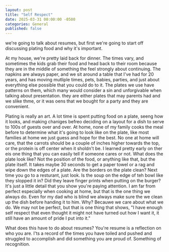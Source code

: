 ```yaml
---
layout: post
title: "Self Respect"
date: 2025-03-31 00:00:00 -0500
categories: General
published: false
---
```


we're going to talk about resumes, but first we're going to start off discussing plating food and why it's important.

At my house, we're pretty laid back for dinner. The times vary, and sometimes the kids grab their food and head back to their room because they are in the middle of something the feel strongly about continuing. The napkins are always paper, and we sit around a table that I've had for 20 years, and has moving mutliple times, pets, babies, parties, and just about everything else possible that you could do to it. The plates we use have patterns on them, which many would consider a sin and unforgivable when talking about presentation. they are either plates that may parents had and we slike thme, or it was oens that we bought for a party and they are convenient.

Plating is really an art. A lot time is spent putting food on a plate, seeng how it looks, and making chaniges befreo deciding on a layout for a dish to serve to 100s of guests over and over. At home, none of my family cooks the meal before to determine what it's going to look like on the plate, like most families at home we just guess and hope for the best. No one at home will care, that the carrots should be a couple of inches higher towards the top, or the protein is off center when it sholdn't be. I learned pretty early on ther eis one thing that you can easily tell if someone cares or not. What does the plate look like? Not the position of the food, or anything like that, but the plate itself. It takes maybe 30 seconds to get a paper towel or a rag and wipe down the edges of a plate. Are the borders on the plate clean? Next time you go to a resturant, just look. Is the soup on the edge of teh bowl like they slopped it in? Did they leave finger prints when putting on the burger? It's just a little detail that you show you're paying attention. I am far from perfect especially when cooking at home, but that is the one thing we always do. Even for my dad who is blind we always make sure the we clean up the dish before handing it to him. Why? Becauwe we care about what we do. We may not be perfect, but that is one thing that shows, "I have enough self respect that even thought it might not have turned out how I want it, it still have an amount of pride I put into it."

What does this have to do about resumes? You're resume is a reflection on who you are. I'ts a record of the times you have toiled and pushed and struggled to accomplish and did something you are proud of. Something of recognition.
